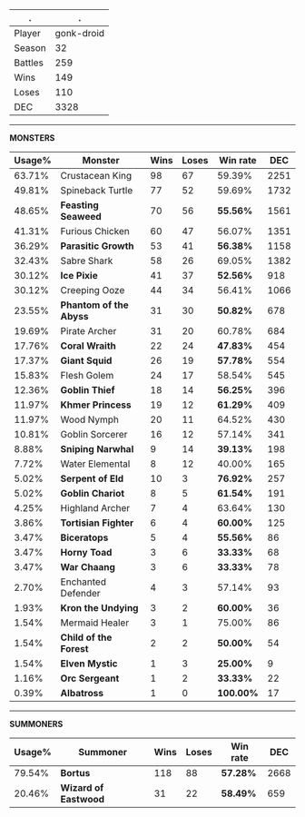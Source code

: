 .|.
|-|-
Player|gonk-droid
Season|32
Battles|259
Wins|149
Loses|110
DEC|3328

---
**MONSTERS**

Usage%|Monster|Wins|Loses|Win rate|DEC|
-|-|-|-|-|-|
63.71%|Crustacean King|98|67|59.39%|2251|
49.81%|Spineback Turtle|77|52|59.69%|1732|
48.65%|**Feasting Seaweed**|70|56|**55.56%**|1561|
41.31%|Furious Chicken|60|47|56.07%|1351|
36.29%|**Parasitic Growth**|53|41|**56.38%**|1158|
32.43%|Sabre Shark|58|26|69.05%|1382|
30.12%|**Ice Pixie**|41|37|**52.56%**|918|
30.12%|Creeping Ooze|44|34|56.41%|1066|
23.55%|**Phantom of the Abyss**|31|30|**50.82%**|678|
19.69%|Pirate Archer|31|20|60.78%|684|
17.76%|**Coral Wraith**|22|24|**47.83%**|454|
17.37%|**Giant Squid**|26|19|**57.78%**|554|
15.83%|Flesh Golem|24|17|58.54%|545|
12.36%|**Goblin Thief**|18|14|**56.25%**|396|
11.97%|**Khmer Princess**|19|12|**61.29%**|409|
11.97%|Wood Nymph|20|11|64.52%|430|
10.81%|Goblin Sorcerer|16|12|57.14%|341|
8.88%|**Sniping Narwhal**|9|14|**39.13%**|198|
7.72%|Water Elemental|8|12|40.00%|165|
5.02%|**Serpent of Eld**|10|3|**76.92%**|257|
5.02%|**Goblin Chariot**|8|5|**61.54%**|191|
4.25%|Highland Archer|7|4|63.64%|130|
3.86%|**Tortisian Fighter**|6|4|**60.00%**|125|
3.47%|**Biceratops**|5|4|**55.56%**|86|
3.47%|**Horny Toad**|3|6|**33.33%**|68|
3.47%|**War Chaang**|3|6|**33.33%**|78|
2.70%|Enchanted Defender|4|3|57.14%|93|
1.93%|**Kron the Undying**|3|2|**60.00%**|36|
1.54%|Mermaid Healer|3|1|75.00%|86|
1.54%|**Child of the Forest**|2|2|**50.00%**|54|
1.54%|**Elven Mystic**|1|3|**25.00%**|9|
1.16%|**Orc Sergeant**|1|2|**33.33%**|22|
0.39%|**Albatross**|1|0|**100.00%**|17|

---
**SUMMONERS**

Usage%|Summoner|Wins|Loses|Win rate|DEC|
-|-|-|-|-|-|
79.54%|**Bortus**|118|88|**57.28%**|2668|
20.46%|**Wizard of Eastwood**|31|22|**58.49%**|659|
